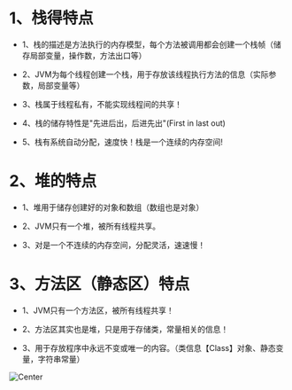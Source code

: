 # 1、栈得特点

+ 1、栈的描述是方法执行的内存模型，每个方法被调用都会创建一个栈帧（储存局部变量，操作数，方法出口等）

+ 2、JVM为每个线程创建一个栈，用于存放该线程执行方法的信息（实际参数，局部变量等）

+ 3、栈属于线程私有，不能实现线程间的共享！

+ 4、栈的储存特性是"先进后出，后进先出"(First in last out)

+ 5、栈有系统自动分配，速度快！栈是一个连续的内存空间!

# 2、堆的特点

+ 1、堆用于储存创建好的对象和数组（数组也是对象）

+ 2、JVM只有一个堆，被所有线程共享。

+ 3、对是一个不连续的内存空间，分配灵活，速速慢！

# 3、方法区（静态区）特点

+ 1、JVM只有一个方法区，被所有线程共享！

+ 2、方法区其实也是堆，只是用于存储类，常量相关的信息！

+ 3、用于存放程序中永远不变或唯一的内容。（类信息【Class】对象、静态变量，字符串常量）

![Center](https://img-blog.csdn.net/20131113150006437?watermark/2/text/aHR0cDovL2Jsb2cuY3Nkbi5uZXQveF9wYW5kYQ==/font/5a6L5L2T/fontsize/400/fill/I0JBQkFCMA==/dissolve/70/gravity/Center)